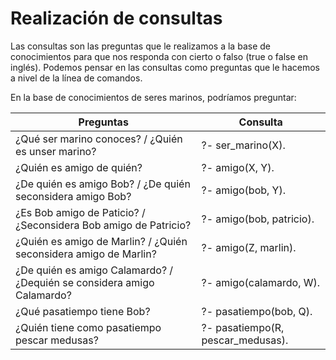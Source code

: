 # Realización de consultas

Las consultas son las preguntas que le realizamos a la base de conocimientos para que
nos responda con cierto o falso (true o false en inglés). Podemos pensar en las consultas como preguntas que le hacemos a nivel de la línea de
comandos.

En la base de conocimientos de seres marinos, podríamos preguntar:

|                       Preguntas                                         |    Consulta                        |
|-------------------------------------------------------------------------|------------------------------------|
|  ¿Qué ser marino conoces? / ¿Quién es unser marino?                     |  ?- ser_marino(X).                 |
|  ¿Quién es amigo de quién?                                              |  ?- amigo(X, Y).                   |
|  ¿De quién es amigo Bob? / ¿De quién seconsidera amigo Bob?             |  ?- amigo(bob, Y).                 |
|  ¿Es Bob amigo de Paticio? / ¿Seconsidera Bob amigo de Patricio?        |  ?- amigo(bob, patricio).          |
|  ¿Quién es amigo de Marlin? / ¿Quién seconsidera amigo de Marlin?       |  ?- amigo(Z, marlin).              |
|  ¿De quién es amigo Calamardo? / ¿Dequién se considera amigo Calamardo? |  ?- amigo(calamardo, W).           |
|  ¿Qué pasatiempo tiene Bob?                                             |  ?- pasatiempo(bob, Q).            |
|  ¿Quién tiene como pasatiempo pescar medusas?                           |  ?- pasatiempo(R, pescar_medusas). |
